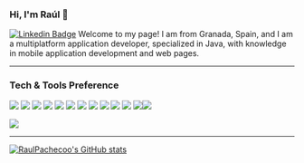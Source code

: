 ### Hi, I'm Raúl 👋
[![Linkedin Badge](https://img.shields.io/badge/-jlim-blue?style=flat&logo=Linkedin&logoColor=white&link=https://www.linkedin.com/in/ra%C3%BAl-pacheco-ropero-8b3a582ab/)](https://www.linkedin.com/in/ra%C3%BAl-pacheco-ropero-8b3a582ab/)
Welcome to my page!
I am from Granada, Spain, and I am a multiplatform application developer, specialized in Java, with knowledge in mobile application development and web pages.

---
### Tech & Tools Preference

<img src="http://img.shields.io/badge/-Java-F89820?style=flat&logo=java&logoColor=white">  <img src="https://img.shields.io/badge/-Spring-lightgray?style=flat&logo=spring&link">  <img src="https://img.shields.io/badge/-Springboot-black?style=flat&logo=springboot&link">  <img src="https://img.shields.io/badge/-Flutter-3a495d?style=flat&logo=flutter&logoColor=67b7f7">  <img src="https://img.shields.io/badge/-Python-black?style=flat&logo=python&link">  <img src = "https://img.shields.io/badge/-HTML5-E34F26?style=flat&logo=html5&logoColor=white">  <img src = "https://img.shields.io/badge/-CSS3-1572B6?style=flat&logo=css3&logoColor=white">  <img src="https://img.shields.io/badge/-MySQL-F29111?style=flat&logo=mysql&logoColor=FFFFFF">  <img src="http://img.shields.io/badge/-Git-F1502F?style=flat&logo=git&logoColor=FFFFFF">  <img src="http://img.shields.io/badge/-Github-000000?style=flat&logo=github&logoColor=FFFFFF">  <img src="http://img.shields.io/badge/-VS%20Code-007ACC?style=flat&logo=visual%20studio%20code&logoColor=white">  <img src="https://img.shields.io/badge/-Docker-black?style=flat&logo=docker&link"><img src="https://img.shields.io/badge/-WordPress-blue?style=flat&logo=wordpress&link">


<a href="https://github.com/RaulPachecoo">
  <img src="https://github-readme-stats.vercel.app/api/top-langs/?username=RaulPachecoo&theme=radical&hide=glsl,python" />
</a>


---
[![RaulPachecoo's GitHub stats](https://github-readme-stats.vercel.app/api?username=RaulPachecoo)](https://github.com/RaulPachecoo/github-readme-stats)

 
